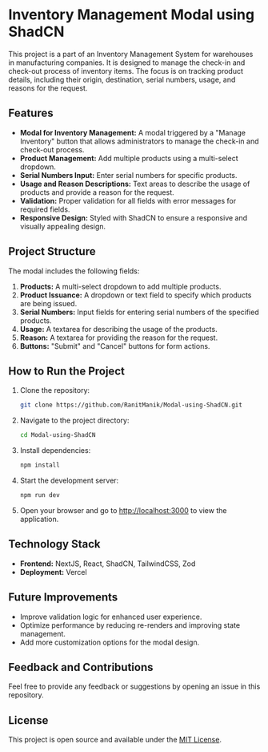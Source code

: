 # Inventory Management Modal using ShadCN

This project is a part of an Inventory Management System for warehouses in manufacturing companies. It is designed to manage the check-in and check-out process of inventory items. The focus is on tracking product details, including their origin, destination, serial numbers, usage, and reasons for the request.

## Features

- **Modal for Inventory Management:** A modal triggered by a "Manage Inventory" button that allows administrators to manage the check-in and check-out process.
- **Product Management:** Add multiple products using a multi-select dropdown.
- **Serial Numbers Input:** Enter serial numbers for specific products.
- **Usage and Reason Descriptions:** Text areas to describe the usage of products and provide a reason for the request.
- **Validation:** Proper validation for all fields with error messages for required fields.
- **Responsive Design:** Styled with ShadCN to ensure a responsive and visually appealing design.

## Project Structure

The modal includes the following fields:

1. **Products:** A multi-select dropdown to add multiple products.
2. **Product Issuance:** A dropdown or text field to specify which products are being issued.
3. **Serial Numbers:** Input fields for entering serial numbers of the specified products.
4. **Usage:** A textarea for describing the usage of the products.
5. **Reason:** A textarea for providing the reason for the request.
6. **Buttons:** "Submit" and "Cancel" buttons for form actions.

## How to Run the Project

1. Clone the repository:
   ```bash
   git clone https://github.com/RanitManik/Modal-using-ShadCN.git
   ```
2. Navigate to the project directory:
   ```bash
   cd Modal-using-ShadCN
   ```
3. Install dependencies:
   ```bash
   npm install
   ```
4. Start the development server:
   ```bash
   npm run dev
   ```
5. Open your browser and go to [http://localhost:3000](http://localhost:3000) to view the application.

## Technology Stack

- **Frontend:** NextJS, React, ShadCN, TailwindCSS, Zod
- **Deployment:** Vercel

## Future Improvements

- Improve validation logic for enhanced user experience.
- Optimize performance by reducing re-renders and improving state management.
- Add more customization options for the modal design.

## Feedback and Contributions

Feel free to provide any feedback or suggestions by opening an issue in this repository.

## License

This project is open source and available under the [MIT License](LICENSE).
